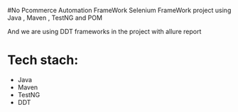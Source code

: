 #No Pcommerce Automation FrameWork
Selenium FrameWork project using Java , Maven , TestNG and POM

And we are using DDT frameworks in the project with allure report



# Tech stach:

- Java
- Maven
- TestNG 
- DDT